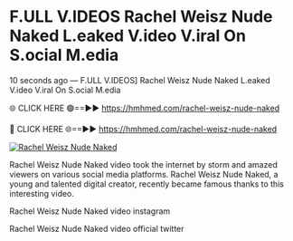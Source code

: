 # F.ULL V.IDEOS Rachel Weisz Nude Naked L.eaked V.ideo V.iral On S.ocial M.edia

10 seconds ago — F.ULL V.IDEOS] Rachel Weisz Nude Naked L.eaked V.ideo V.iral On S.ocial M.edia

🌐 CLICK HERE 🟢==►► https://hmhmed.com/rachel-weisz-nude-naked

🔴 CLICK HERE 🌐==►► https://hmhmed.com/rachel-weisz-nude-naked

[![Rachel Weisz Nude Naked](https://i.imgur.com/dJHk4Zq.gif)](https://hmhmed.com/rachel-weisz-nude-naked)

Rachel Weisz Nude Naked video took the internet by storm and amazed viewers on various social media platforms. Rachel Weisz Nude Naked, a young and talented digital creator, recently became famous thanks to this interesting video.

Rachel Weisz Nude Naked video instagram

Rachel Weisz Nude Naked video official twitter